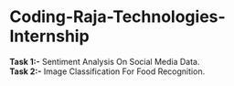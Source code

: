 # Coding-Raja-Technologies-Internship

**Task 1:-** Sentiment Analysis On Social Media Data.<br>
**Task 2:-** Image Classification For Food Recognition.
